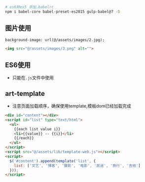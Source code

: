 ```bash
# es6转es5 添加.babelrc
npm i babel-core babel-preset-es2015 gulp-babel@7 -D
```

## 图片使用
```less
background-image: url(@/assets/images/2.jpg);
```
```html
<img src="@/assets/images/3.png" alt="">
```

## ES6使用
* 只能在`.js`文件中使用

## art-template
* 注意页面加载顺序，确保使用template,模板dom已经加载完成

```html
<div id="content"></div>
<script id="list" type="text/html">
  <ul>
    {{each list value i}}
    <li>{{value}} -- {{i}}</li>
    {{/each}}
  </ul>
</script>
<script src="@/assets/lib/template-web.js"></script>
<script>
  $('#content').append(template('list', {
    list: ['文艺', '博客', '摄影', '电影', '民谣', '旅行', '吉他']
  }));
</script>
```
